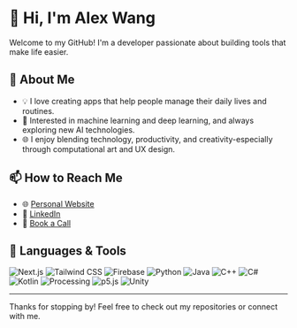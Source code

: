 # 👋 Hi, I'm Alex Wang

Welcome to my GitHub! I'm a developer passionate about building tools that make life easier.

## 🚀 About Me

- 💡 I love creating apps that help people manage their daily lives and routines.
- 🤖 Interested in machine learning and deep learning, and always exploring new AI technologies.
- 🌐 I enjoy blending technology, productivity, and creativity-especially through computational art and UX design.

## 📫 How to Reach Me

- 🌐 [Personal Website](https://alecswang.github.io)
- 💼 [LinkedIn](https://www.linkedin.com/in/alecswang/)
- 📅 [Book a Call](https://cal.com/alecswang)

## 🧰 Languages & Tools

![Next.js](https://img.shields.io/badge/-Next.js-333?style=flat&logo=next.js)
![Tailwind CSS](https://img.shields.io/badge/-Tailwind-333?style=flat&logo=tailwindcss)
![Firebase](https://img.shields.io/badge/-Firebase-333?style=flat&logo=firebase)
![Python](https://img.shields.io/badge/-Python-333?style=flat&logo=python)
![Java](https://img.shields.io/badge/-Java-333?style=flat&logo=java)
![C++](https://img.shields.io/badge/-C++-333?style=flat&logo=c%2B%2B)
![C#](https://img.shields.io/badge/-C%23-333?style=flat&logo=c-sharp)
![Kotlin](https://img.shields.io/badge/-Kotlin-333?style=flat&logo=kotlin)
![Processing](https://img.shields.io/badge/-Processing-333?style=flat&logo=processing)
![p5.js](https://img.shields.io/badge/-p5.js-333?style=flat&logo=p5.js)
![Unity](https://img.shields.io/badge/-Unity-333?style=flat&logo=unity)

---

Thanks for stopping by! Feel free to check out my repositories or connect with me.

